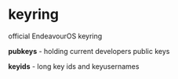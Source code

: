 # keyring
official EndeavourOS keyring

**pubkeys** - holding current developers public keys

**keyids** - long key ids and keyusernames

